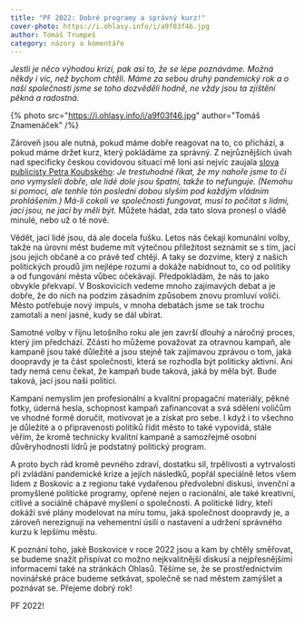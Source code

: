 ```yaml
---
title: "PF 2022: Dobré programy a správný kurz!"
cover-photo: https://i.ohlasy.info/i/a9f03f46.jpg
author: Tomáš Trumpeš
category: názory a komentáře
---
```


*Jestli je něco výhodou krizí, pak asi to, že se lépe poznáváme. Možná někdy i víc, než bychom chtěli. Máme za sebou druhý pandemický rok a o naší společnosti jsme se toho dozvěděli hodně, ne vždy jsou ta zjištění pěkná a radostná.*

{% photo src="https://i.ohlasy.info/i/a9f03f46.jpg" author="Tomáš Znamenáček" /%}

Zároveň jsou ale nutná, pokud máme dobře reagovat na to, co přichází, a pokud máme držet kurz, který pokládáme za správný. Z nejrůznějších úvah nad specificky českou covidovou situací mě loni asi nejvíc zaujala [slova publicisty Petra Koubského](https://denikn.cz/755320/covidovy-plan-nove-vlady-obsahuje-rozumne-samozrejmosti-to-jedine-cim-lze-pribrzdit-pandemii-hned-v-nem-chybi/?ref=inc&cst=ce9ff422e6307c18ae2aea3bb95ecebf22c72680): *Je trestuhodné říkat, že my nahoře jsme to či ono vymysleli dobře, ale lidé dole jsou špatní, takže to nefunguje. (Nemohu si pomoci, ale tenhle tón poslední dobou slyším pod každým vládním prohlášením.) Má-li cokoli ve společnosti fungovat, musí to počítat s lidmi, jací jsou, ne jací by měli být.* Můžete hádat, zda tato slova pronesl o vládě minulé, nebo už o té nové.

Vědět, jací lidé jsou, dá ale docela fušku. Letos nás čekají komunální volby, takže na úrovni měst budeme mít výtečnou příležitost seznámit se s tím, jací jsou jejich občané a co právě teď chtějí. A taky se dozvíme, který z našich politických proudů jim nejlépe rozumí a dokáže nabídnout to, co od politiky a od fungování města vůbec očekávají. Předpokládám, že nás to jako obvykle překvapí. V Boskovicích vedeme mnoho zajímavých debat a je dobře, že do nich na podzim zásadním způsobem znovu promluví voliči. Město potřebuje nový impuls, v mnoha debatách jsme se tak trochu zamotali a není jasné, kudy se dál ubírat.

Samotné volby v říjnu letošního roku ale jen završí dlouhý a náročný proces, který jim předchází. Zčásti ho můžeme považovat za otravnou kampaň, ale kampaně jsou také důležité a jsou stejně tak zajímavou zprávou o tom, jaká doopravdy je ta část společnosti, která se rozhodla být politicky aktivní. Ani tady nemá cenu čekat, že kampaň bude taková, jaká by měla být. Bude taková, jací jsou naši politici.

Kampaní nemyslím jen profesionální a kvalitní propagační materiály, pěkné fotky, úderná hesla, schopnost kampaň zafinancovat a svá sdělení voličům ve vhodné formě doručit, motivovat je a získat pro sebe. I když i to všechno je důležité a o připravenosti politiků řídit město to také vypovídá, stále věřím, že kromě technicky kvalitní kampaně a samozřejmě osobní důvěryhodnosti lídrů je podstatný politický program.

A proto bych rád kromě pevného zdraví, dostatku sil, trpělivosti a vytrvalosti při zvládání pandemické krize a jejích následků, popřál speciálně letos všem lidem z Boskovic a z regionu také vydařenou předvolební diskusi, invenční a promyšlené politické programy, opřené nejen o racionální, ale také kreativní, citlivé a sociálně chápavé myšlení o společnosti. A politické lídry, kteří dokáží své plány modelovat na míru tomu, jaká společnost doopravdy je, a zároveň nerezignují na vehementní úsilí o nastavení a udržení správného kurzu k lepšímu městu.

K poznání toho, jaké Boskovice v roce 2022 jsou a kam by chtěly směřovat, se budeme snažit přispívat co možno nejkvalitnější diskusí a nejpřesnějšími informacemi také na stránkách Ohlasů. Těšíme se, že se prostřednictvím novinářské práce budeme setkávat, společně se nad městem zamýšlet a poznávat se. Přejeme dobrý rok! 

PF 2022!